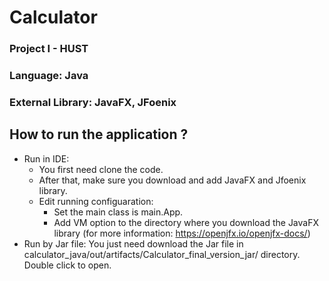 # Calculator
### Project I - HUST
### Language: Java
### External Library: JavaFX, JFoenix
## How to run the application ?
- Run in IDE: 
  + You first need clone the code. 
  + After that, make sure you download and add JavaFX and Jfoenix library.
  + Edit running configuaration: 
    - Set the main class is main.App.
    - Add VM option to the directory where you download the JavaFX library (for more information: https://openjfx.io/openjfx-docs/)
- Run by Jar file: You just need download the Jar file in calculator_java/out/artifacts/Calculator_final_version_jar/ directory. Double click to open.
  
